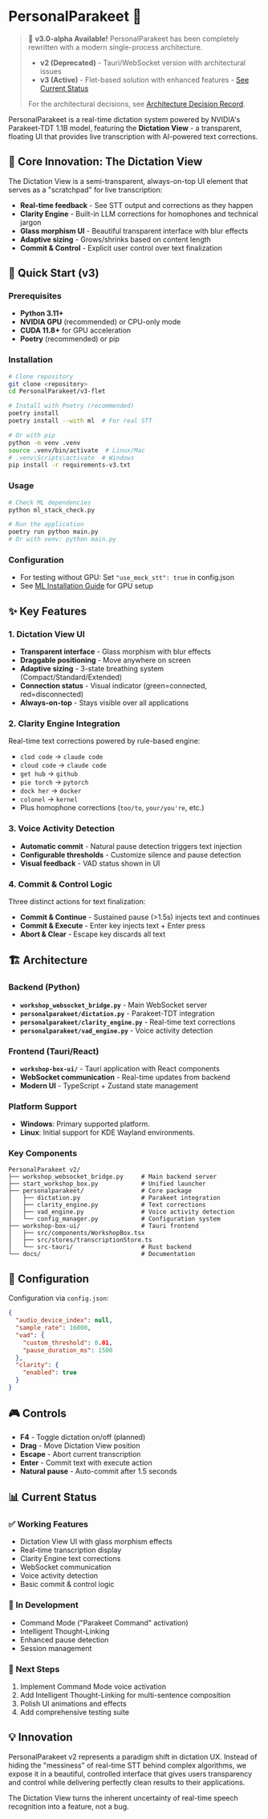 # PersonalParakeet 🦜

> 🚀 **v3.0-alpha Available!** PersonalParakeet has been completely rewritten with a modern single-process architecture.
> - **v2 (Deprecated)** - Tauri/WebSocket version with architectural issues
> - **v3 (Active)** - Flet-based solution with enhanced features - [See Current Status](v3-flet/docs/CURRENT_V3_STATUS.md)
> 
> For the architectural decisions, see [Architecture Decision Record](docs/Architecture_Decision_Record_Flet.md).

PersonalParakeet is a real-time dictation system powered by NVIDIA's Parakeet-TDT 1.1B model, featuring the **Dictation View** - a transparent, floating UI that provides live transcription with AI-powered text corrections.

## 🎯 Core Innovation: The Dictation View

The Dictation View is a semi-transparent, always-on-top UI element that serves as a "scratchpad" for live transcription:

- **Real-time feedback** - See STT output and corrections as they happen
- **Clarity Engine** - Built-in LLM corrections for homophones and technical jargon  
- **Glass morphism UI** - Beautiful transparent interface with blur effects
- **Adaptive sizing** - Grows/shrinks based on content length
- **Commit & Control** - Explicit user control over text finalization

## 🚀 Quick Start (v3)

### Prerequisites
- **Python 3.11+**
- **NVIDIA GPU** (recommended) or CPU-only mode
- **CUDA 11.8+** for GPU acceleration
- **Poetry** (recommended) or pip

### Installation
```bash
# Clone repository
git clone <repository>
cd PersonalParakeet/v3-flet

# Install with Poetry (recommended)
poetry install
poetry install --with ml  # For real STT

# Or with pip
python -m venv .venv
source .venv/bin/activate  # Linux/Mac
# .venv\Scripts\activate  # Windows
pip install -r requirements-v3.txt
```

### Usage
```bash
# Check ML dependencies
python ml_stack_check.py

# Run the application
poetry run python main.py
# Or with venv: python main.py
```

### Configuration
- For testing without GPU: Set `"use_mock_stt": true` in config.json
- See [ML Installation Guide](v3-flet/docs/ML_INSTALLATION_GUIDE.md) for GPU setup

## ✨ Key Features

### 1. Dictation View UI
- **Transparent interface** - Glass morphism with blur effects
- **Draggable positioning** - Move anywhere on screen
- **Adaptive sizing** - 3-state breathing system (Compact/Standard/Extended)
- **Connection status** - Visual indicator (green=connected, red=disconnected)
- **Always-on-top** - Stays visible over all applications

### 2. Clarity Engine Integration
Real-time text corrections powered by rule-based engine:
- `clod code` → `claude code`
- `cloud code` → `claude code` 
- `get hub` → `github`
- `pie torch` → `pytorch`
- `dock her` → `docker`
- `colonel` → `kernel`
- Plus homophone corrections (`too/to`, `your/you're`, etc.)

### 3. Voice Activity Detection
- **Automatic commit** - Natural pause detection triggers text injection
- **Configurable thresholds** - Customize silence and pause detection
- **Visual feedback** - VAD status shown in UI

### 4. Commit & Control Logic
Three distinct actions for text finalization:
- **Commit & Continue** - Sustained pause (>1.5s) injects text and continues
- **Commit & Execute** - Enter key injects text + Enter press
- **Abort & Clear** - Escape key discards all text

## 🏗️ Architecture

### Backend (Python)
- **`workshop_websocket_bridge.py`** - Main WebSocket server
- **`personalparakeet/dictation.py`** - Parakeet-TDT integration  
- **`personalparakeet/clarity_engine.py`** - Real-time text corrections
- **`personalparakeet/vad_engine.py`** - Voice activity detection

### Frontend (Tauri/React)
- **`workshop-box-ui/`** - Tauri application with React components
- **WebSocket communication** - Real-time updates from backend
- **Modern UI** - TypeScript + Zustand state management

### Platform Support
- **Windows**: Primary supported platform.
- **Linux**: Initial support for KDE Wayland environments.

### Key Components
```
PersonalParakeet v2/
├── workshop_websocket_bridge.py     # Main backend server
├── start_workshop_box.py            # Unified launcher
├── personalparakeet/                # Core package
│   ├── dictation.py                 # Parakeet integration
│   ├── clarity_engine.py            # Text corrections  
│   ├── vad_engine.py                # Voice activity detection
│   └── config_manager.py            # Configuration system
├── workshop-box-ui/                 # Tauri frontend
│   ├── src/components/WorkshopBox.tsx
│   ├── src/stores/transcriptionStore.ts  
│   └── src-tauri/                   # Rust backend
└── docs/                            # Documentation
```

## 🔧 Configuration

Configuration via `config.json`:
```json
{
  "audio_device_index": null,
  "sample_rate": 16000,
  "vad": {
    "custom_threshold": 0.01,
    "pause_duration_ms": 1500
  },
  "clarity": {
    "enabled": true
  }
}
```

## 🎮 Controls

- **F4** - Toggle dictation on/off (planned)
- **Drag** - Move Dictation View position
- **Escape** - Abort current transcription
- **Enter** - Commit text with execute action
- **Natural pause** - Auto-commit after 1.5 seconds

## 📊 Current Status

### ✅ Working Features
- Dictation View UI with glass morphism effects
- Real-time transcription display  
- Clarity Engine text corrections
- WebSocket communication
- Voice activity detection
- Basic commit & control logic

### 🚧 In Development  
- Command Mode ("Parakeet Command" activation)
- Intelligent Thought-Linking
- Enhanced pause detection
- Session management

### 🎯 Next Steps
1. Implement Command Mode voice activation
2. Add Intelligent Thought-Linking for multi-sentence composition
3. Polish UI animations and effects
4. Add comprehensive testing suite

## 💡 Innovation

PersonalParakeet v2 represents a paradigm shift in dictation UX. Instead of hiding the "messiness" of real-time STT behind complex algorithms, we expose it in a beautiful, controlled interface that gives users transparency and control while delivering perfectly clean results to their applications.

The Dictation View turns the inherent uncertainty of real-time speech recognition into a feature, not a bug.
